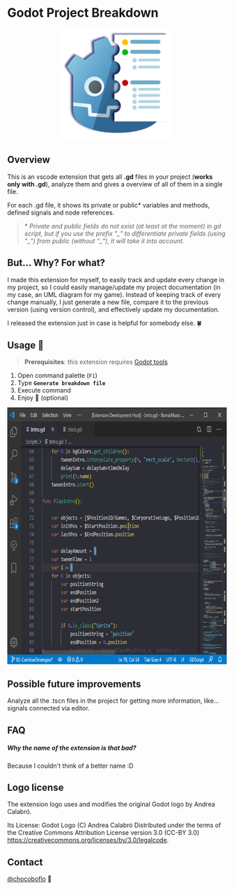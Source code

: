 
# Godot Project Breakdown
<p align="center">
	<img width="256" height="256" src="https://github.com/SuzukaDev/vscode-godot-project-breakdown/blob/master/images/icon.png?raw=true">
</p>


## Overview
This is an vscode extension that gets all **.gd** files in your project (**works only with .gd**), analyze them and gives a overview of all of them in a single file.

For each .gd file, it shows its private or public* variables and methods, defined signals and node references.

>\* *Private and public fields do not exist (at least at the moment) in gd script, but if you use the prefix "\_" to differentiate private fields (using "\_") from public (without "\_"), it will take it into account.*


## But... Why? For what?

I made this extension for myself, to easily track and update every change in my project, so I could easily manage/update my project documentation (in my case, an UML diagram for my game).
Instead of keeping track of every change manually, I just generate a new file, compare it to the previous version (using version control), 
and effectively update my documentation.

I released the extension just in case is helpful for somebody else. :four_leaf_clover:

## Usage :wrench:
>**Prerequisites**: this extension requires [Godot tools](https://marketplace.visualstudio.com/items?itemName=geequlim.godot-tools)
1. Open command palette (`F1`)
2. Type **`Generate breakdown file`**
3. Execute command
4. Enjoy :dancer: (optional)
<p align="center">
	<img width="715" height="588" src="https://github.com/SuzukaDev/vscode-godot-project-breakdown/blob/master/images/demo.gif?raw=true">
</p>


## Possible future improvements
Analyze all the .tscn files in the project for getting more information, like... signals connected via editor.

## FAQ 
##### Why the name of the extension is that bad?
Because I couldn't think of a better name :D

## Logo license
The extension logo uses and modifies the original Godot logo by Andrea Calabró.

Its License:
Godot Logo (C) Andrea Calabró
Distributed under the terms of the Creative Commons Attribution License
version 3.0 (CC-BY 3.0) <https://creativecommons.org/licenses/by/3.0/legalcode>.

## Contact
[@chocoboflo](https://twitter.com/chocoboflo) :wolf:



